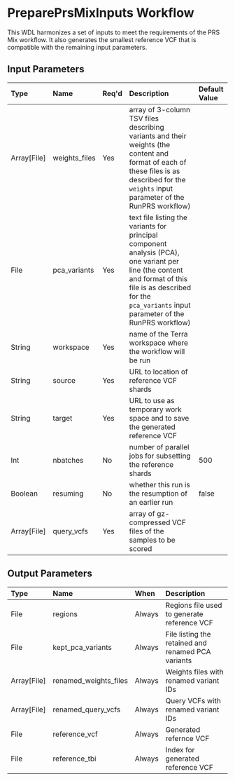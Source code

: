 # PreparePrsMixInputs Workflow

This WDL harmonizes a set of inputs to meet the requirements of the
PRS Mix workflow.  It also generates the smallest reference VCF that
is compatible with the remaining input parameters.

## Input Parameters

| Type        | Name          | Req'd | Description | Default Value |
| :---        | :---          | :---  | :---        | :---          |
| Array[File] | weights_files | Yes   | array of 3-column TSV files describing variants and their weights (the content and format of each of these files is as described for the <code>weights</code> input parameter of the RunPRS workflow) | |
| File        | pca_variants  | Yes   | text file listing the variants for principal component analysis (PCA), one variant per line (the content and format of this file is as described for the <code>pca_variants</code> input parameter of the RunPRS workflow) | |
| String      | workspace     | Yes   | name of the Terra workspace where the workflow will be run | |
| String      | source        | Yes   | URL to location of reference VCF shards | |
| String      | target        | Yes   | URL to use as temporary work space and to save the generated reference VCF | |
| Int         | nbatches      | No    | number of parallel jobs for subsetting the reference shards | 500 |
| Boolean     | resuming      | No    | whether this run is the resumption of an earlier run | false |
| Array[File] | query_vcfs    | Yes   | array of gz-compressed VCF files of the samples to be scored | |

## Output Parameters

| Type        | Name                  | When   | Description |
| :---        | :---                  | :---   | :---        |
| File        | regions               | Always | Regions file used to generate reference VCF |
| File        | kept_pca_variants     | Always | File listing the retained and renamed PCA variants |
| Array[File] | renamed_weights_files | Always | Weights files with renamed variant IDs |
| Array[File] | renamed_query_vcfs    | Always | Query VCFs with renamed variant IDs |
| File        | reference_vcf         | Always | Generated refernce VCF |
| File        | reference_tbi         | Always | Index for generated reference VCF |
